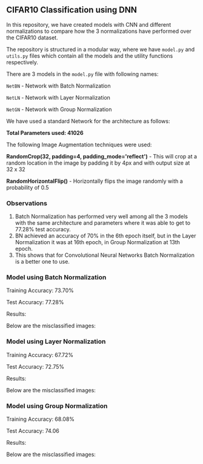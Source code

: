 ## CIFAR10 Classification using DNN 

In this repository, we have created models with CNN and different normalizations to compare how the 3 normalizations have performed over the CIFAR10 dataset.

The repository is structured in a modular way, where we have `model.py` and `utils.py` files which contain all the models and the utility functions respectively.

There are 3 models in the `model.py` file with following names:

`NetBN` - Network with Batch Normalization

`NetLN` - Network with Layer Normalization

`NetGN` - Network with Group Normalization

We have used a standard Network for the architecture as follows:

**Total Parameters used: 41026**

The following Image Augmentation techniques were used:

**RandomCrop(32, padding=4, padding_mode='reflect')** - This will crop at a random location in the image by padding it by 4px and with output size at 32 x 32

**RandomHorizontalFlip()** - Horizontally flips the image randomly with a probability of 0.5 

### Observations

1. Batch Normalization has performed very well among all the 3 models with the same architecture and parameters where it was able to get to 77.28% test accuracy.
2. BN achieved an accuracy of 70% in the 6th epoch itself, but in the Layer Normalization it was at 16th epoch, in Group Normalization at 13th epoch.
3. This shows that for Convolutional Neural Networks Batch Normalization is a better one to use.



### Model using Batch Normalization

Training Accuracy: 73.70%

Test Accuracy: 77.28%

Results:

Below are the misclassified images:



### Model using Layer Normalization

Training Accuracy: 67.72%

Test Accuracy: 72.75%

Results:

Below are the misclassified images:


### Model using Group Normalization

Training Accuracy: 68.08%

Test Accuracy: 74.06

Results: 

Below are the misclassified images: 

